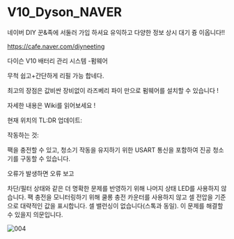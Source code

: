 # V10_Dyson_NAVER

네이버 DIY 꾼&족에 서둘러 가입 하셔요
유익하고 다양한 정보 상시 대기 즁 이옵니다!!

https://cafe.naver.com/diyneeting



다이슨 V10 배터리 관리 시스템 -펌웨어

무척 쉽고+간단하게 리필 가능 합네다.

최고의 장점은 값비싼 장비없이 
라즈베리 파이 만으로 펌웨어를 설치할 수 있습니다 !

자세한 내용은 Wiki를 읽어보세요 !

현재 위치의 TL:DR 업데이트:

작동하는 것:

팩을 충전할 수 있고, 청소기 작동을 유지하기 위한 USART 통신을 포함하여 진공 청소기를 구동할 수 있습니다.

오류가 발생하면 오류 보고

차단/필터 상태와 같은 더 명확한 문제를 반영하기 위해 나머지 상태 LED를 사용하지 않습니다.
팩 충전을 모니터링하기 위해 쿨롱 충전 카운터를 사용하지 않고 셀 전압을 기준으로 대략적인 값을 표시합니다.
셀 밸런싱이 없습니다(스톡과 동일). 이 문제를 해결할 수 있을지 의문입니다.

![004](https://github.com/ktaejung01/V10_Dyson_NAVER/assets/83075594/5d19f46b-97f1-47d6-88e4-a099393d0503)
